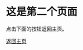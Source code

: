 <!DOCTYPE html>
<html lang="en">

<head>
    <meta charset="UTF-8">
    <meta name="viewport" content="width=device-width, initial-scale=1.0">
    <script src="https://cdn.tailwindcss.com"></script>
    <title>第二个页面</title>
</head>

<body class="bg-gray-100">
    <div class="container mx-auto p-8">
        <h1 class="text-3xl font-bold text-gray-800">这是第二个页面</h1>
        <p class="mt-4 text-gray-700">点击下面的按钮返回主页。</p>
        <a href="index.html" class="mt-6 inline-block bg-blue-500 hover:bg-blue-600 text-white py-2 px-4 rounded">返回主页</a>
    </div>
</body>

</html>
    
